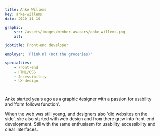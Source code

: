 ```yaml
---
title: Anke Willems
key: anke-willems
date: 2020-11-10

graphic:
    src: /assets/images/member-avatars/anke-willems.png
    alt:

jobtitle: Front-end developer

employer: 'Flink.nl (not the groceries)'

specialties:
    - Front-end
    - HTML/CSS
    - Accessibility
    - UX-design

---
```


Anke started years ago as a graphic designer with a passion for usability and 'form follows function'.

 When the web was still young, and designers also 'did websites on the side', she also started with web design and from there grew into front-end development. Still with the same enthusiasm for usability, accessibility and clear interfaces.
